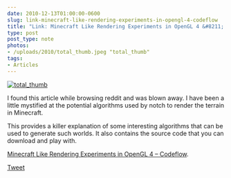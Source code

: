 ```yaml
---
date: 2010-12-13T01:00:00-0600
slug: link-minecraft-like-rendering-experiments-in-opengl-4-codeflow
title: "Link: Minecraft Like Rendering Experiments in OpenGL 4 &#8211; Codeflow"
type: post
post_type: note
photos:
- /uploads/2010/total_thumb.jpeg "total_thumb"
tags:
- Articles
---
```

[![](/uploads/2010/total_thumb.jpeg "total_thumb")](http://codeflow.org/entries/2010/dec/09/minecraft-like-rendering-experiments-in-opengl-4/)


I found this article while browsing reddit and was blown away. I have been a little mystified at the potential algorithms used by notch to render the terrain in Minecraft.


This provides a killer explanation of some interesting algorithms that can be used to generate such worlds. It also contains the source code that you can download and play with.


[Minecraft Like Rendering Experiments in OpenGL 4 – Codeflow](http://codeflow.org/entries/2010/dec/09/minecraft-like-rendering-experiments-in-opengl-4/).



[Tweet](http://twitter.com/share)


